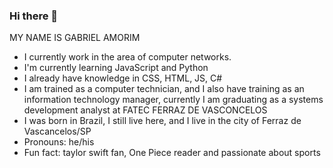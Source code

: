 ### Hi there 👋

MY NAME IS GABRIEL AMORIM


-  I currently work in the area of computer networks.
-  I'm currently learning JavaScript and Python
-  I already have knowledge in CSS, HTML, JS, C#
-  I am trained as a computer technician, and I also have training as an information technology manager, currently I am graduating as a systems development analyst at FATEC FERRAZ DE VASCONCELOS
- I was born in Brazil, I still live here, and I live in the city of Ferraz de Vascancelos/SP
- Pronouns: he/his
- Fun fact: taylor swift fan, One Piece reader and passionate about sports


